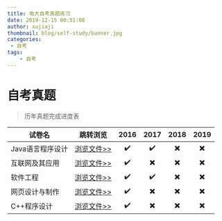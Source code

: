 ```yaml
---
title: 电大自考真题练习
date: 2019-12-15 00:51:08
author: xujiaji
thumbnail: blog/self-study/banner.jpg
categories:
 - 自考
tags:
    - 自考
---
```


# 自考真题

> 历年真题完成进度表

|试卷名|跳转浏览|2016|2017|2018|2019|
|-|-|:-:|:-:|:-:|:-:|
|Java语言程序设计|[浏览文件>>](https://xujiaji.oss-cn-beijing.aliyuncs.com/blog/self-study/JAVA%E8%AF%AD%E8%A8%802016-2019%E7%9C%9F%E9%A2%98.pdf)|✔️|✔️|✖️|✖️|
|互联网及其应用|[浏览文件>>](https://xujiaji.oss-cn-beijing.aliyuncs.com/blog/self-study/%E4%BA%92%E8%81%94%E7%BD%91%E5%8F%8A%E5%85%B6%E5%BA%94%E7%94%A82016-2019%20%E7%9C%9F%E9%A2%98.pdf)|✔️|✖️|✖️|✖️|
|软件工程|[浏览文件>>](https://xujiaji.oss-cn-beijing.aliyuncs.com/blog/self-study/%E8%BD%AF%E4%BB%B6%E5%B7%A5%E7%A8%8B2016-2019%20%E7%9C%9F%E9%A2%98.pdf)|✔️|✔️|✖️|✖️|
|网页设计与制作|[浏览文件>>](https://xujiaji.oss-cn-beijing.aliyuncs.com/blog/self-study/%E7%BD%91%E9%A1%B5%E8%AE%BE%E8%AE%A1%E4%B8%8E%E5%88%B6%E4%BD%9C2016-2019%E7%9C%9F%E9%A2%98.pdf)|✔️|✖️|✖️|✖️|
|C++程序设计|[浏览文件>>](https://xujiaji.oss-cn-beijing.aliyuncs.com/blog/self-study/C%2B%2B%E7%A8%8B%E5%BA%8F2016-2019%E7%9C%9F%E9%A2%98.pdf)|✔️|✖️|✖️|✖️|
